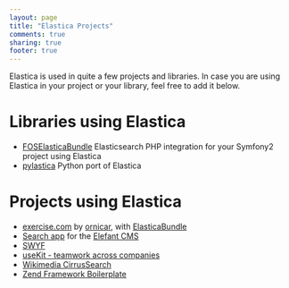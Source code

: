 ```yaml
---
layout: page
title: "Elastica Projects"
comments: true
sharing: true
footer: true
---
```

Elastica is used in quite a few projects and libraries. In case you are using Elastica in your project or your library, feel free to add it below.

# Libraries using Elastica
* [FOSElasticaBundle](https://github.com/FriendsOfSymfony/FOSElasticaBundle) Elasticsearch PHP integration for your Symfony2 project using Elastica
* [pylastica](https://github.com/jlinn/pylastica) Python port of Elastica

# Projects using Elastica
* [exercise.com](http://exercise.com) by [ornicar](http://github.com/ornicar), with [ElasticaBundle](http://github.com/Exercise/ElasticaBundle)
* [Search app](http://github.com/jbroadway/search) for the [Elefant CMS](http://www.elefantcms.com/)
* [SWYF](http://www.swyf.nl)
* [useKit - teamwork across companies](http://useKit.com/)
* [Wikimedia CirrusSearch](http://www.mediawiki.org/wiki/Extension:CirrusSearch)
* [Zend Framework Boilerplate](http://zf-boilerplate.com)
